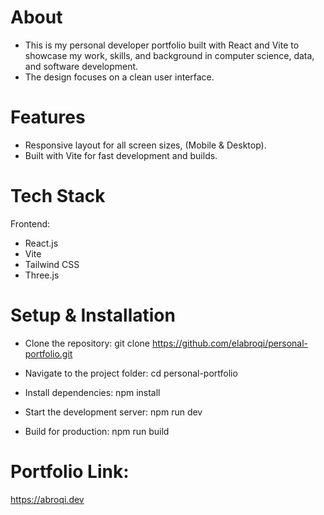 # About
- This is my personal developer portfolio built with React and Vite to showcase my work, skills, and background in computer science, data, and software development.
- The design focuses on a clean user interface.

# Features
- Responsive layout for all screen sizes, (Mobile & Desktop).
- Built with Vite for fast development and builds.

# Tech Stack
Frontend:
- React.js
- Vite
- Tailwind CSS
- Three.js


# Setup & Installation
- Clone the repository:
  git clone https://github.com/elabroqi/personal-portfolio.git

- Navigate to the project folder:
  cd personal-portfolio

- Install dependencies:
  npm install

- Start the development server:
  npm run dev

- Build for production:
  npm run build


# Portfolio Link:
https://abroqi.dev
